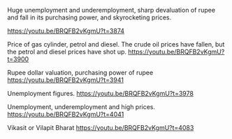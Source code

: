 
Huge unemployment and underemployment, sharp devaluation of rupee and fall in its purchasing power, and skyrocketing prices.

https://youtu.be/BRQFB2vKgmU?t=3874


Price of gas cylinder, petrol and diesel. The crude oil prices have fallen, but the petrol and diesel prices have shot up.
https://youtu.be/BRQFB2vKgmU?t=3900


Rupee dollar valuation, purchasing power of rupee
https://youtu.be/BRQFB2vKgmU?t=3941


Unemployment figures.
https://youtu.be/BRQFB2vKgmU?t=3978

Unemployment, underemployment and high prices.
https://youtu.be/BRQFB2vKgmU?t=4041


Vikasit or Vilapit Bharat
https://youtu.be/BRQFB2vKgmU?t=4083


